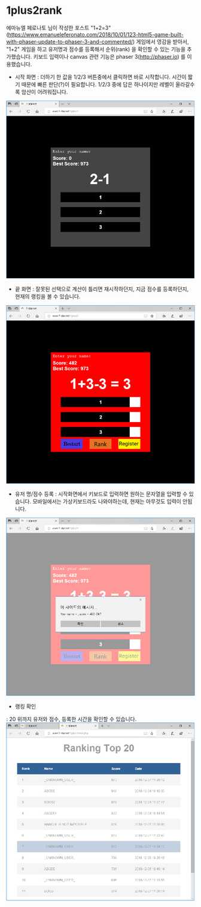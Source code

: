 # 1plus2rank
에마뉴엘 페로나토 님이 작성한 포스트 "1+2=3"(https://www.emanueleferonato.com/2018/10/01/123-html5-game-built-with-phaser-update-to-phaser-3-and-commented/) 게임에서 영감을 받아서, "1+2" 게임을 하고 유저명과 점수를 등록해서 순위(rank) 을 확인할 수 있는 기능을 추가했습니다. 키보드 입력이나 canvas 관련 기능은 phaser 3(http://phaser.io) 를 이용했습니다.

* 시작 화면
: 더하기 한 값을 1/2/3 버튼중에서 클릭하면 바로 시작합니다. 시간이 짧기 때문에 빠른 판단(?)이 필요합니다. 1/2/3 중에 답은 하나이지만 레벨이 올라갈수록 암산이 어려워집니다.

![시작](doc/1plus2_start.png)

* 끝 화면
: 잘못된 선택으로 계산이 틀리면 재시작하던지, 지금 점수를 등록하던지, 현재의 랭킹을 볼 수 있습니다.

![끝](doc/1plus2_end.png)

* 유저 명/점수 등록
: 시작화면에서 키보드로 입력하면 원하는 문자열을 입력할 수 있습니다. 모바일에서는 가상키보드라도 나와야하는데, 현재는 아무것도 입력이 안됩니다.

![등록](doc/1plus2_register.png)

* 랭킹 확인

: 20 위까지 유저와 점수, 등록한 시간을 확인할 수 있습니다.
![랭킹](doc/1plus2_ranking.png)

